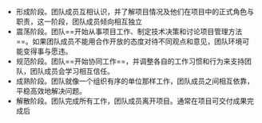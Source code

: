  + 形成阶段。团队成员互相认识，并了解项目情况及他们在项目中的正式角色与职责，这一阶段，团队成员倾向相互独立
+ 震荡阶段。团队==开始从事项目工作、制定技术决策和讨论项目管理方法==。如果团队成员不能用合作开放的态度对待不同观点和意见，团队环境可能变得事与愿违。
+ 规范阶段。团队==开始协同工作==，并调整各自的工作习惯和行为来支持团队，团队成员会学习相互信任。
+ 成熟阶段。团队就像一个组织有序的单位那样工作，团队成员之间相互依靠，平稳高效地解决问题。
+ 解散阶段。团队完成所有工作，团队成员离开项目。通常在项目可交付成果完成后